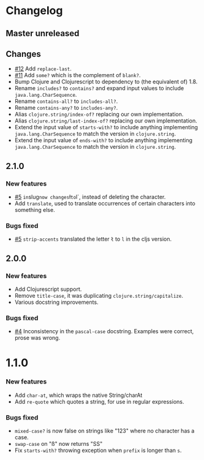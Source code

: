 
# Changelog

## Master unreleased

## Changes

- [#12](https://github.com/expez/superstring/issues/12) Add `replace-last`.
- [#11](https://github.com/expez/superstring/issues/11) Add `some?` which is the complement of `blank?`.
- Bump Clojure and Clojurescript to dependency to (the equivalent of) 1.8.
- Rename `includes?` to `contains?` and expand input values to include `java.lang.CharSequence`.
- Rename `contains-all?` to `includes-all?`.
- Rename `contains-any?` to `includes-any?`.
- Alias `clojure.string/index-of?` replacing our own implementation.
- Alias `clojure.string/last-index-of?` replacing our own implementation.
- Extend the input value of `starts-with?` to include anything implementing `java.lang.CharSequence` to match the version in `clojure.string`.
- Extend the input value of `ends-with?` to include anything implementing `java.lang.CharSequence` to match the version in `clojure.string`.

## 2.1.0

### New features

- [#5](https://github.com/expez/superstring/issues/5) ` in `slug` now changes `ł` to `l`, instead of deleting the character.
- Add `translate`, used to translate occurrences of certain characters into something else.

### Bugs fixed

- [#5](https://github.com/expez/superstring/issues/5) `strip-accents` translated the letter `ł` to `l` in the cljs version.

## 2.0.0

### New features

- Add Clojurescript support.
- Remove `title-case`, it was duplicating `clojure.string/capitalize`.
- Various docstring improvements.

### Bugs fixed

- [#4](https://github.com/expez/superstring/issues/4) Inconsistency in the `pascal-case` docstring.  Examples were correct, prose was wrong.

# 1.1.0
### New features

- Add `char-at`, which wraps the native String/charAt
- Add `re-quote` which quotes a string, for use in regular expressions.

### Bugs fixed

- `mixed-case?` is now false on strings like "123" where no character has a case.
- `swap-case` on "ß" now returns "SS"
- Fix `starts-with?` throwing exception when `prefix` is longer than `s`.

